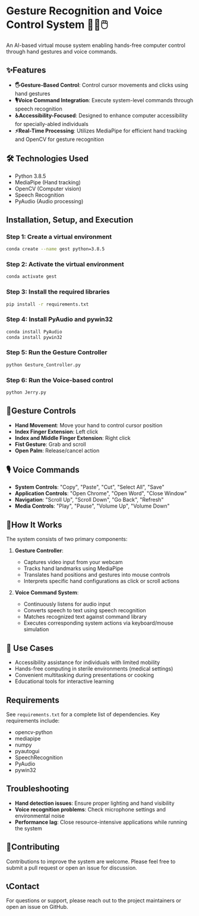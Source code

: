 # Gesture Recognition and Voice Control System 👋🎤🖱️

An AI-based virtual mouse system enabling hands-free computer control through hand gestures and voice commands.

## ✨Features

- **🖐️Gesture-Based Control**: Control cursor movements and clicks using hand gestures
- **🎙️Voice Command Integration**: Execute system-level commands through speech recognition
- **♿Accessibility-Focused**: Designed to enhance computer accessibility for specially-abled individuals
- **⚡Real-Time Processing**: Utilizes MediaPipe for efficient hand tracking and OpenCV for gesture recognition

## 🛠️ Technologies Used

- Python 3.8.5
- MediaPipe (Hand tracking)
- OpenCV (Computer vision)
- Speech Recognition
- PyAudio (Audio processing)

## Installation, Setup, and Execution

### Step 1: Create a virtual environment
```bash
conda create --name gest python=3.8.5
```

### Step 2: Activate the virtual environment
```bash
conda activate gest
```

### Step 3: Install the required libraries
```bash
pip install -r requirements.txt
```

### Step 4: Install PyAudio and pywin32
```bash
conda install PyAudio
conda install pywin32
```

### Step 5: Run the Gesture Controller
```bash
python Gesture_Controller.py
```

### Step 6: Run the Voice-based control
```bash
python Jerry.py
```

## 🤲Gesture Controls

- **Hand Movement**: Move your hand to control cursor position
- **Index Finger Extension**: Left click
- **Index and Middle Finger Extension**: Right click
- **Fist Gesture**: Grab and scroll
- **Open Palm**: Release/cancel action

## 🎙️ Voice Commands

- **System Controls**: "Copy", "Paste", "Cut", "Select All", "Save"
- **Application Controls**: "Open Chrome", "Open Word", "Close Window"
- **Navigation**: "Scroll Up", "Scroll Down", "Go Back", "Refresh"
- **Media Controls**: "Play", "Pause", "Volume Up", "Volume Down"

## 🔄How It Works

The system consists of two primary components:

1. **Gesture Controller**:
   - Captures video input from your webcam
   - Tracks hand landmarks using MediaPipe
   - Translates hand positions and gestures into mouse controls
   - Interprets specific hand configurations as click or scroll actions

2. **Voice Command System**:
   - Continuously listens for audio input
   - Converts speech to text using speech recognition
   - Matches recognized text against command library
   - Executes corresponding system actions via keyboard/mouse simulation

## 👥 Use Cases

- Accessibility assistance for individuals with limited mobility
- Hands-free computing in sterile environments (medical settings)
- Convenient multitasking during presentations or cooking
- Educational tools for interactive learning

## Requirements

See `requirements.txt` for a complete list of dependencies. Key requirements include:
- opencv-python
- mediapipe
- numpy
- pyautogui
- SpeechRecognition
- PyAudio
- pywin32

## Troubleshooting

- **Hand detection issues**: Ensure proper lighting and hand visibility
- **Voice recognition problems**: Check microphone settings and environmental noise
- **Performance lag**: Close resource-intensive applications while running the system

## 🤝Contributing

Contributions to improve the system are welcome. Please feel free to submit a pull request or open an issue for discussion.

## 📞Contact

For questions or support, please reach out to the project maintainers or open an issue on GitHub.
